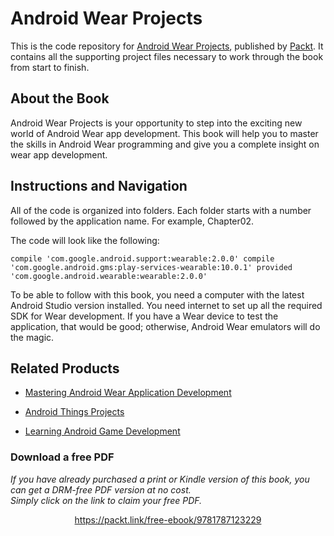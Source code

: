 # Android Wear Projects
This is the code repository for [Android Wear Projects](https://www.packtpub.com/web-development/android-wear-projects?utm_source=GitHub&utm_medium=repository&utm_campaign=9781787123229), published by [Packt](https://www.packtpub.com/?utm_source=github). It contains all the supporting project files necessary to work through the book from start to finish.
## About the Book
Android Wear Projects is your opportunity to step into the exciting new world of Android Wear app development. This book will help you to master the skills in Android Wear programming and give you a complete insight on wear app development.




## Instructions and Navigation
All of the code is organized into folders. Each folder starts with a number followed by the application name. For example, Chapter02.



The code will look like the following:
```
compile 'com.google.android.support:wearable:2.0.0' compile
'com.google.android.gms:play-services-wearable:10.0.1' provided
'com.google.android.wearable:wearable:2.0.0'
```

To be able to follow with this book, you need a computer with the latest Android Studio
version installed. You need internet to set up all the required SDK for Wear development. If
you have a Wear device to test the application, that would be good; otherwise, Android
Wear emulators will do the magic.

## Related Products
* [Mastering Android Wear Application Development](https://www.packtpub.com/application-development/mastering-android-wear-application-development?utm_source=GitHub&utm_medium=repository&utm_campaign=9781785881725)

* [Android Things Projects](https://www.packtpub.com/hardware-and-creative/android-things-projects?utm_source=GitHub&utm_medium=repository&utm_campaign=9781787289246)

* [Learning Android Game Development](https://www.packtpub.com/application-development/learning-android-game-development?utm_source=GitHub&utm_medium=repository&utm_campaign=9781785880957)
### Download a free PDF

 <i>If you have already purchased a print or Kindle version of this book, you can get a DRM-free PDF version at no cost.<br>Simply click on the link to claim your free PDF.</i>
<p align="center"> <a href="https://packt.link/free-ebook/9781787123229">https://packt.link/free-ebook/9781787123229 </a> </p>